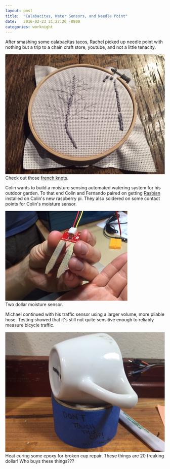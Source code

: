 ```yaml
---
layout: post
title:  "Calabacitas, Water Sensors, and Needle Point"
date:   2016-02-23 21:27:26 -0800
categories: worknight
---
```


After smashing some calabacitas tacos, Rachel picked up needle point
with nothing but a trip to a chain craft store, youtube, and not a
little tenacity.

<div class='media-box'>
  <img src="/images/posts/2016-02-23/French Knot.jpg" />
  <div class="caption">
  Check out those
  <a href="https://en.wikipedia.org/wiki/Knotted_stitch">french knots</a>.
  </div>
</div>

Colin wants to build a moisture sensing automated watering system for
his outdoor garden. To that end Colin and Fernando paired on getting
[Rasbian](https://www.raspberrypi.org/downloads/raspbian/) installed on
Colin's new raspberry pi.  They also soldered on some contact points for
Colin's moisture sensor.

<div class='media-box'>
  <img src="/images/posts/2016-02-23/Moisture Sensor.jpg" />
  <div class="caption">
    Two dollar moisture sensor.
  </div>
</div>

Michael continued with his traffic sensor using a larger volume, more
pliable hose. Testing showed that it's still not quite sensitive enough
to reliably measure bicycle traffic.

<div class='media-box'>
  <img src="/images/posts/2016-02-23/Broken Cup.jpg" />
  <div class="caption">
    Heat curing some epoxy for broken cup repair. These things are 20
    freaking dollar! Who buys these things???
  </div>
</div>

